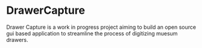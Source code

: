 # DrawerCapture

Drawer Capture is a work in progress project aiming to build an open source gui based application to streamline the process of digitizing muesum drawers.
